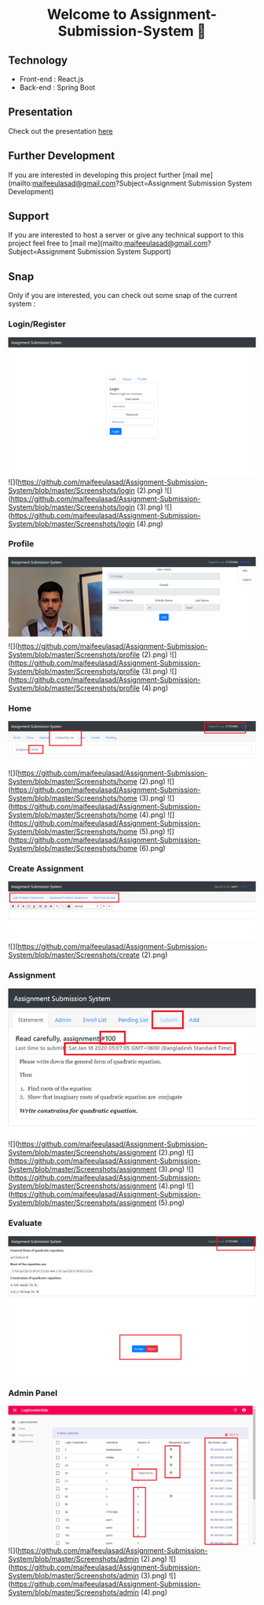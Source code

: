 <h1 align="center">Welcome to Assignment-Submission-System 👋</h1>
<p>
</p>



## Technology

 - Front-end : React.js
 - Back-end : Spring Boot


 ## Presentation
  Check out the presentation [here](https://github.com/maifeeulasad/Assignment-Submission-System/blob/master/presentation/README.md)


 ## Further Development
  If you are interested in developing this project further [mail me](mailto:maifeeulasad@gmail.com?Subject=Assignment Submission System Development)
  
 ## Support
  If you are interested to host a server or give any technical support to this project feel free to [mail me](mailto:maifeeulasad@gmail.com?Subject=Assignment Submission System Support)
  
  ## Snap
  
  Only if you are interested, you can check out some snap of the current system :
  
  ### Login/Register
  ![](https://github.com/maifeeulasad/Assignment-Submission-System/blob/master/Screenshots/login.png)
  ![](https://github.com/maifeeulasad/Assignment-Submission-System/blob/master/Screenshots/login (2).png)
  ![](https://github.com/maifeeulasad/Assignment-Submission-System/blob/master/Screenshots/login (3).png)
  ![](https://github.com/maifeeulasad/Assignment-Submission-System/blob/master/Screenshots/login (4).png)
  
  
  ### Profile
  ![](https://github.com/maifeeulasad/Assignment-Submission-System/blob/master/Screenshots/profile.png)
  ![](https://github.com/maifeeulasad/Assignment-Submission-System/blob/master/Screenshots/profile (2).png)
  ![](https://github.com/maifeeulasad/Assignment-Submission-System/blob/master/Screenshots/profile (3).png)
  ![](https://github.com/maifeeulasad/Assignment-Submission-System/blob/master/Screenshots/profile (4).png)
  
  
  ### Home
  ![](https://github.com/maifeeulasad/Assignment-Submission-System/blob/master/Screenshots/home.png)
  ![](https://github.com/maifeeulasad/Assignment-Submission-System/blob/master/Screenshots/home (2).png)
  ![](https://github.com/maifeeulasad/Assignment-Submission-System/blob/master/Screenshots/home (3).png)
  ![](https://github.com/maifeeulasad/Assignment-Submission-System/blob/master/Screenshots/home (4).png)
  ![](https://github.com/maifeeulasad/Assignment-Submission-System/blob/master/Screenshots/home (5).png)
  ![](https://github.com/maifeeulasad/Assignment-Submission-System/blob/master/Screenshots/home (6).png)
  

  
  ### Create Assignment
  ![](https://github.com/maifeeulasad/Assignment-Submission-System/blob/master/Screenshots/create.png)
  ![](https://github.com/maifeeulasad/Assignment-Submission-System/blob/master/Screenshots/create (2).png)
  
  
  
  ### Assignment
  ![](https://github.com/maifeeulasad/Assignment-Submission-System/blob/master/Screenshots/assignment.png)
  ![](https://github.com/maifeeulasad/Assignment-Submission-System/blob/master/Screenshots/assignment (2).png)
  ![](https://github.com/maifeeulasad/Assignment-Submission-System/blob/master/Screenshots/assignment (3).png)
  ![](https://github.com/maifeeulasad/Assignment-Submission-System/blob/master/Screenshots/assignment (4).png)
  ![](https://github.com/maifeeulasad/Assignment-Submission-System/blob/master/Screenshots/assignment (5).png)
  
  
  ### Evaluate
  ![](https://github.com/maifeeulasad/Assignment-Submission-System/blob/master/Screenshots/evaluate.png)
  
  
  
  ### Admin Panel
  ![](https://github.com/maifeeulasad/Assignment-Submission-System/blob/master/Screenshots/admin.png)
  ![](https://github.com/maifeeulasad/Assignment-Submission-System/blob/master/Screenshots/admin (2).png)
  ![](https://github.com/maifeeulasad/Assignment-Submission-System/blob/master/Screenshots/admin (3).png)
  ![](https://github.com/maifeeulasad/Assignment-Submission-System/blob/master/Screenshots/admin (4).png)
